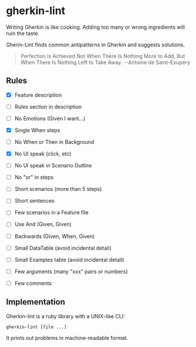 # gherkin-lint

Writing Gherkin is like cooking.
Adding too many or wrong ingredients will ruin the taste.

Gherin-Lint finds common antipatterns in Gherkin and suggests solutions.

> Perfection is Achieved Not When There Is Nothing More to Add, But When There Is Nothing Left to Take Away.
--Antoine de Saint-Exupéry

## Rules

* [x] Feature description
* [ ] Rules section in description
* [ ] No Emotions (Given I want...)
* [x] Single When steps
* [ ] No When or Then in Background
* [x] No UI speak (click, etc)
* [ ] No UI speak in Scenario Outline
* [ ] No "or" in steps
* [ ] Short scenarios (more than 5 steps)
* [ ] Short sentences
* [ ] Few scenarios in a Feature file
* [ ] Use And (Given, Given)
* [ ] Backwards (Given, When, Given)
* [ ] Small DataTable (avoid incidental detail)
* [ ] Small Examples table (avoid incidental detail)
* [ ] Few arguments (many "xxx" pairs or numbers)
* [ ] Few comments


## Implementation

Gherkin-lint is a ruby library with a UNIX-like CLI:

    gherkin-lint [file ...]

It prints out problems in machine-readable format.
